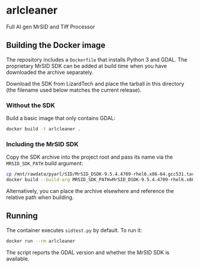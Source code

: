 # arlcleaner

Full AI gen MrSID and Tiff Processor

## Building the Docker image

The repository includes a `Dockerfile` that installs Python 3 and GDAL.  The proprietary MrSID SDK can be added at build time when you have downloaded the archive separately.

Download the SDK from LizardTech and place the tarball in this directory (the filename used below matches the current release).

### Without the SDK

Build a basic image that only contains GDAL:

```bash
docker build -t arlcleaner .
```

### Including the MrSID SDK

Copy the SDK archive into the project root and pass its name via the `MRSID_SDK_PATH` build argument:

```bash
cp /mnt/rawdata/pyarl/SID/MrSID_DSDK-9.5.4.4709-rhel6.x86-64.gcc531.tar.gz .
docker build --build-arg MRSID_SDK_PATH=MrSID_DSDK-9.5.4.4709-rhel6.x86-64.gcc531.tar.gz -t arlcleaner .
```

Alternatively, you can place the archive elsewhere and reference the relative path when building.

## Running

The container executes `sidtest.py` by default.  To run it:

```bash
docker run --rm arlcleaner
```

The script reports the GDAL version and whether the MrSID SDK is available.
